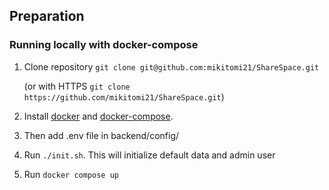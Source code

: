 ## Preparation



### Running locally with docker-compose 

1. Clone repository `git clone git@github.com:mikitomi21/ShareSpace.git` 

    (or with HTTPS `git clone https://github.com/mikitomi21/ShareSpace.git`)
 
2. Install [docker](https://docs.docker.com/install/linux/docker-ce/ubuntu/) and [docker-compose](https://docs.docker.com/compose/install/).
3. Then add .env file in backend/config/
3. Run `./init.sh`. This will initialize default data and admin user
4. Run `docker compose up`

